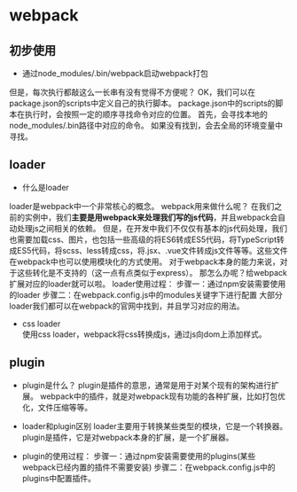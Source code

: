 # webpack
## 初步使用
- 通过node_modules/.bin/webpack启动webpack打包

但是，每次执行都敲这么一长串有没有觉得不方便呢？
OK，我们可以在package.json的scripts中定义自己的执行脚本。
package.json中的scripts的脚本在执行时，会按照一定的顺序寻找命令对应的位置。
首先，会寻找本地的node_modules/.bin路径中对应的命令。
如果没有找到，会去全局的环境变量中寻找。

## loader
- 什么是loader

loader是webpack中一个非常核心的概念。
webpack用来做什么呢？
在我们之前的实例中，我们**主要是用webpack来处理我们写的js代码**，并且webpack会自动处理js之间相关的依赖。
但是，在开发中我们不仅仅有基本的js代码处理，我们也需要加载css、图片，也包括一些高级的将ES6转成ES5代码，将TypeScript转成ES5代码，将scss、less转成css，将.jsx、.vue文件转成js文件等等。这些文件在webpack中也可以使用模块化的方式使用。
对于webpack本身的能力来说，对于这些转化是不支持的（这一点有点类似于express）。
那怎么办呢？给webpack扩展对应的loader就可以啦。
loader使用过程：
步骤一：通过npm安装需要使用的loader
步骤二：在webpack.config.js中的modules关键字下进行配置
大部分loader我们都可以在webpack的官网中找到，并且学习对应的用法。

  - css loader  
    使用css loader，webpack将css转换成js，通过js向dom上添加样式。

## plugin
- plugin是什么？
plugin是插件的意思，通常是用于对某个现有的架构进行扩展。
webpack中的插件，就是对webpack现有功能的各种扩展，比如打包优化，文件压缩等等。

- loader和plugin区别
loader主要用于转换某些类型的模块，它是一个转换器。
plugin是插件，它是对webpack本身的扩展，是一个扩展器。
- plugin的使用过程：
步骤一：通过npm安装需要使用的plugins(某些webpack已经内置的插件不需要安装)
步骤二：在webpack.config.js中的plugins中配置插件。


